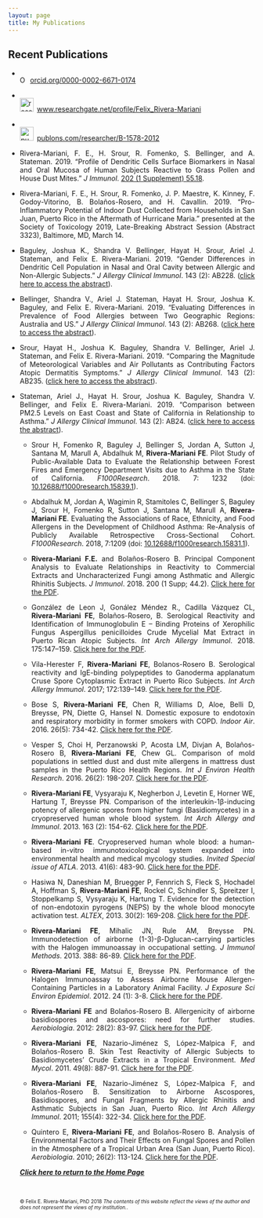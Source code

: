 ```yaml
---
layout: page
title: My Publications
---
```



## Recent Publications

<ul>
<li><div itemscope itemtype="https://schema.org/Person"><a itemprop="sameAs" content="https://orcid.org/0000-0002-6671-0174" href="https://orcid.org/0000-0002-6671-0174" target="orcid.widget" rel="noopener noreferrer" style="vertical-align:top;"><img src="https://orcid.org/sites/default/files/images/orcid_16x16.png" style="width:1em;margin-right:.5em;" alt="ORCID iD icon">orcid.org/0000-0002-6671-0174</a></div></li>
</ul>

<ul>
<li><div itemscope itemtype="https://schema.org/Person"><a itemprop="sameAs" content="https://www.researchgate.net/profile/Felix_Rivera-Mariani" href="https://www.researchgate.net/profile/Felix_Rivera-Mariani" target="orcid.widget" rel="noopener noreferrer" style="vertical-align:top;"><img src="https://avatars0.githubusercontent.com/u/1073651?s=200&v=4" style="width:2em;margin-right:.5em;" alt="researchgate iD icon">www.researchgate.net/profile/Felix_Rivera-Mariani</a></div></li>
</ul>

<ul>
<li><div itemscope itemtype="https://schema.org/Person"><a itemprop="sameAs" content="https://publons.com/researcher/B-1578-2012/" href="https://publons.com/researcher/B-1578-2012/" target="orcid.widget" rel="noopener noreferrer" style="vertical-align:top;"><img src="http://publishingsupport.iopscience.iop.org/wp-content/uploads/2017/10/alternative.png" style="width:2em;margin-right:.5em;" alt="publons iD icon">publons.com/researcher/B-1578-2012</a></div></li>
</ul>

<ul>
<li><div style="text-align:justify"><p>Rivera-Mariani, F. E., H. Srour, R. Fomenko, S. Bellinger, and A. Stateman. 2019. “Profile of Dendritic Cells Surface Biomarkers in Nasal and Oral Mucosa of Human Subjects Reactive to Grass Pollen and House Dust Mites.” <i>J Immunol</i>. <a href="https://www.jimmunol.org/content/202/1_Supplement/55.18" target="_blank">202 (1 Supplement) 55.18</a>.</p></div></li> 
</ul>

<ul>
<li><div style="text-align:justify"><p>Rivera-Mariani, F. E., H. Srour, R. Fomenko, J. P. Maestre, K. Kinney, F. Godoy-Vitorino, B. Bolaños-Rosero, and H. Cavallin. 2019. “Pro-Inflammatory Potential of Indoor Dust Collected from Households in San Juan, Puerto Rico in the Aftermath of Hurricane Maria.” presented at the Society of Toxicology 2019, Late-Breaking Abstract Session (Abstract 3323), Baltimore, MD, March 14.</p></div></li> 
</ul>

<ul>
<li><div style="text-align:justify"><p>Baguley, Joshua K., Shandra V. Bellinger, Hayat H. Srour, Ariel J. Stateman, and Felix E. Rivera-Mariani. 2019. “Gender Differences in Dendritic Cell Population in Nasal and Oral Cavity between Allergic and Non-Allergic Subjects.” <i>J Allergy Clinical Immunol</i>. 143 (2): AB228. (<a href="https://www.jacionline.org/article/S0091-6749(18)32438-2/fulltext" target="_blank">click here to access the abstract</a>).</p></div></li> 
</ul>

<ul>
<li><div style="text-align:justify"><p>Bellinger, Shandra V., Ariel J. Stateman, Hayat H. Srour, Joshua K. Baguley, and Felix E. Rivera-Mariani. 2019. “Evaluating Differences in Prevalence of Food Allergies between Two Geographic Regions: Australia and US.” <i>J Allergy Clinical Immunol</i>. 143 (2): AB268. (<a href="https://www.jacionline.org/article/S0091-6749(18)32560-0/fulltext" target="_blank">click here to access the abstract</a>).</p></div></li> 
</ul>

<ul>
<li><div style="text-align:justify"><p>Srour, Hayat H., Joshua K. Baguley, Shandra V. Bellinger, Ariel J. Stateman, and Felix E. Rivera-Mariani. 2019. “Comparing the Magnitude of Meteorological Variables and Air Pollutants as Contributing Factors Atopic Dermatitis Symptoms.” <i>J Allergy Clinical Immunol</i>. 143 (2): AB235. (<a href="https://www.jacionline.org/article/S0091-6749(18)32457-6/fulltext" target="_blank">click here to access the abstract</a>).</p></div></li> 
</ul>

<ul>
<li><div style="text-align:justify"><p>Stateman, Ariel J., Hayat H. Srour, Joshua K. Baguley, Shandra V. Bellinger, and Felix E. Rivera-Mariani. 2019. “Comparison between PM2.5 Levels on East Coast and State of California in Relationship to Asthma.” <i>J Allergy Clinical Immunol</i>. 143 (2): AB24. (<a href="https://www.jacionline.org/article/S0091-6749(18)31817-7/fulltext" target="_blank">click here to access the abstract</a>).</p></div></li> 

<ul>
<li><div style="text-align:justify"><p>Srour H, Fomenko R, Baguley J, Bellinger S, Jordan A, Sutton J, Santana M, Marull A, Abdalhuk M, <b>Rivera-Mariani FE</b>. Pilot Study of Public-Available Data to Evaluate the Relationship between Forest Fires and Emergency Department Visits due to Asthma in the State of California. <i>F1000Research</i>. 2018. 7: 1232 (doi: <a href="https://doi.org/10.12688/f1000research.15839.2" target="_blank">10.12688/f1000research.15839.1</a>).</p></div></li> 
</ul>

<ul>
<li><div style="text-align:justify"><p>Abdalhuk M, Jordan A, Wagimin R, Stamitoles C, Bellinger S, Baguley J, Srour H, Fomenko R, Sutton J, Santana M, Marull A, <b>Rivera-Mariani FE</b>. Evaluating the Associations of Race, Ethnicity, and Food Allergens in the Development of Childhood Asthma: Re-Analysis of Publicly Available Retrospective Cross-Sectional Cohort. <i>F1000Research</i>. 2018, 7:1209 (doi: <a href="http://dx.doi.org/10.12688/f1000research.15831.1" target="_blank">10.12688/f1000research.15831.1</a>).</p></div></li> 
</ul> 

<ul>
<li><div style="text-align:justify"><p>	<strong>Rivera-Mariani F.E.</strong> and Bolaños-Rosero B. Principal Component Analysis to Evaluate Relationships in Reactivity to Commercial Extracts and Uncharacterized Fungi among Asthmatic and Allergic Rhinitis Subjects. <i>J Immunol</i>. 2018. 200 (1 Supp; 44.2). <a href="http://www.jimmunol.org/content/200/1_Supplement/44.2" target="_blank">Click here for the PDF</a>.</p></div></li> 
</ul>

<ul>
<li><div style="text-align:justify"><p>	González de Leon J, Gonález Méndez R., Cadilla Vázquez CL, <strong>Rivera-Mariani FE</strong>, Bolaños-Rosero, B. Serological Reactivity and Identification of Immunoglobulin E – Binding Proteins of Xerophilic Fungus Aspergillus penicilloides Crude Mycelial Mat Extract in Puerto Rican Atopic Subjects. <i>Int Arch Allergy Immunol</i>. 2018. 175:147–159. <a href="https://https://www.karger.com/Article/Abstract/484898" target="_blank">Click here for the PDF</a>.</p></div></li> 
</ul>

<ul>
<li><div style="text-align:justify"><p>	Vila-Herester F, <strong>Rivera-Mariani FE</strong>, Bolanos-Rosero B. Serological reactivity and IgE-binding polypeptides to Ganoderma applanatum Cruse Spore Cytoplasmic Extract in Puerto Rico Subjects. <i>Int Arch Allergy Immunol</i>. 2017; 172:139–149. <a href="https://www.researchgate.net/publication/312192282_Serological_Reactivity_and_Identification_of_IgE-Binding_Polypeptides_of_Ganoderma_applanatum_Crude_Spore_Cytoplasmic_Extract_in_Puerto_Rican_Subjects" target="_blank">Click here for the PDF</a>.</p></div></li>  
</ul>

<ul>
<li><div style="text-align:justify"><p>	Bose S, <strong>Rivera-Mariani FE</strong>, Chen R, Williams D, Aloe, Belli D, Breysse, PN, Diette G, Hansel N. Domestic exposure to endotoxin and respiratory morbidity in former smokers with COPD.  <i>Indoor Air</i>. 2016. 26(5): 734-42. <a href="https://www.ncbi.nlm.nih.gov/pmc/articles/PMC5324735/" target="_blank">Click here for the PDF</a>.</p></div></li>  
</ul>

<ul>
<li><div style="text-align:justify"><p>	Vesper S, Choi H, Perzanowski P, Acosta LM, Divjan A, Bolaños-Rosero B, <strong>Rivera-Mariani FE</strong>, Chew GL. Comparison of mold populations in settled dust and dust mite allergens in mattress dust samples in the Puerto Rico Health Regions. <i>Int J Environ Health Research</i>. 2016. 26(2): 198-207. <a href="https://www.ncbi.nlm.nih.gov/pmc/articles/PMC4741371/" target="_blank">Click here for the PDF</a>.</p></div></li> 
</ul>

<ul> 
<li><div style="text-align:justify"><p><strong>Rivera-Mariani FE</strong>, Vysyaraju K, Negherbon J, Levetin E, Horner WE, Hartung T, Breysse PN. Comparison of the interleukin-1β-inducing potency of allergenic spores from higher fungi (Basidiomycetes) in a cryopreserved human whole blood system. <i>Int Arch Allergy and Immunol</i>. 2013. 163 (2): 154-62. <a href="https://www.karger.com/Article/FullText/357036" target="_blank">Click here for the PDF</a>.</p></div></li>  
</ul>

<ul> 
<li><div style="text-align:justify"><p><strong>Rivera-Mariani FE</strong>. Cryopreserved human whole blood: a human-based in-vitro immunotoxicological system expanded into environmental health and medical mycology studies. <i>Invited Special issue of ATLA</i>. 2013. 41(6): 483-90. <a href="https://www.ncbi.nlm.nih.gov/pubmed/24512232" target="_blank">Click here for the PDF</a>.</p></div></li> 
</ul>

<ul> 
<li><div style="text-align:justify"><p>Hasiwa N, Daneshian M, Bruegger P, Fennrich S, Fleck S, Hochadel A, Hoffman S, <strong>Rivera-Mariani FE</strong>, Rockel C, Schindler S, Spreitzer I, Stoppelkamp S, Vysyaraju K, Hartung T. Evidence for the detection of non-endotoxin pyrogens (NEPS) by the whole blood monocyte activation test. <i>ALTEX</i>, 2013. 30(2): 169-208. <a href="https://www.researchgate.net/publication/236691642_T4_Report_evidence_for_the_detection_of_non-endotoxin_pyrogens_by_the_whole_blood_monocyte_activation_test" target="_blank">Click here for the PDF</a>.</p></div></li>  
</ul>

<ul> 
<li><div style="text-align:justify"><p><strong>Rivera-Mariani FE</strong>, Mihalic JN, Rule AM, Breysse PN. Immunodetection of airborne (1-3)-β-Dglucan-carrying particles with the Halogen immunoassay in occupational setting. <i>J Immunol Methods</i>. 2013. 388: 86-89. <a href="https://www.ncbi.nlm.nih.gov/pmc/articles/PMC3632291/" target="_blank">Click here for the PDF</a>.</p></div></li> 
</ul>

<ul> 
<li><div style="text-align:justify"><p><strong>Rivera-Mariani FE</strong>, Matsui E, Breysse PN. Performance of the Halogen Immunoassay to Assess Airborne Mouse Allergen-Containing Particles in a Laboratory Animal Facility. <i>J Exposure Sci Environ Epidemiol</i>. 2012. 24 (1): 3-8. <a href="https://www.ncbi.nlm.nih.gov/pubmed/22805992" target="_blank">Click here for the PDF</a>.</p></div></li> 
</ul>

<ul> 
<li><div style="text-align:justify"><p><strong>Rivera-Mariani FE</strong> and Bolaños-Rosero B. Allergenicity of airborne basidiospores and ascospores: 
need for further studies. <i>Aerobiologia</i>. 2012: 28(2): 83-97. <a href="https://www.researchgate.net/publication/255823215_Allergenicity_of_airborne_basidiospores_and_ascospores_Need_for_further_studies" target="_blank">Click here for the PDF</a>.</p></div></li> 
</ul>

<ul> 
<li><div style="text-align:justify"><p><strong>Rivera-Mariani FE</strong>, Nazario-Jiménez S, López-Malpica F, and Bolaños-Rosero B. Skin Test Reactivity of Allergic Subjects to Basidiomycetes’ Crude Extracts in a Tropical Environment. <i>Med Mycol</i>. 2011. 49(8): 887-91. <a href="https://www.ncbi.nlm.nih.gov/pubmed/21506892" target="_blank">Click here for the PDF</a>.</p></div></li>   
</ul>

<ul> 
<li><div style="text-align:justify"><p><strong>Rivera-Mariani FE</strong>, Nazario-Jiménez S, López-Malpica F, and Bolaños-Rosero B. Sensitization to Airborne Ascospores, Basidiospores, and Fungal Fragments by Allergic Rhinitis and Asthmatic Subjects in San Juan, Puerto Rico. <i>Int Arch Allergy Immunol</i>. 2011; 155(4): 322-34. <a href="https://www.ncbi.nlm.nih.gov/pubmed/21346362" target="_blank">Click here for the PDF</a>.</p></div></li> 
</ul>

<ul> 
<li><div style="text-align:justify"><p>Quintero E, <strong>Rivera-Mariani FE</strong>, and Bolaños-Rosero B. Analysis of Environmental Factors and Their Effects on Fungal Spores and Pollen in the Atmosphere of a Tropical Urban Area (San Juan, Puerto Rico). <i>Aerobiologia</i>. 2010; 26(2): 113-124. <a href="https://www.researchgate.net/publication/226034160_Analysis_of_environmental_factors_and_their_effects_on_fungal_spores_in_the_atmosphere_of_a_tropical_urban_area_San_Juan_Puerto_Rico" target="_blank">Click here for the PDF</a>.</p></div></li>   
</ul>


<b><i><a href="https://www.friveram.com">Click here to return to the Home Page</a></i></b>

<br>

<font size="1">&#169; Felix E. Rivera-Mariani, PhD 2018 <i>The contents of this website reflect the views of the author and does not represent the views of my institution.</i>.</font>